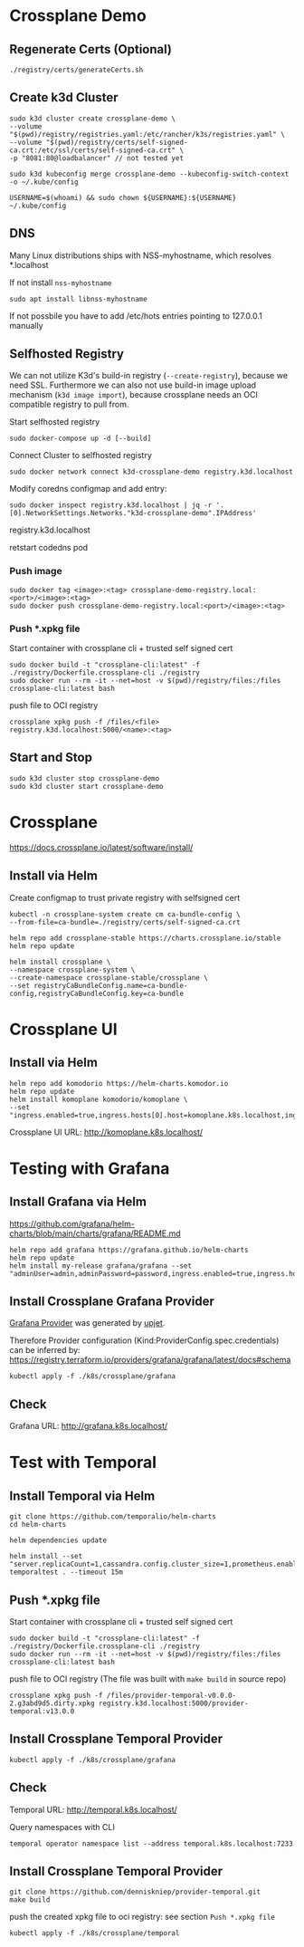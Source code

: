 # Crossplane Demo

## Regenerate Certs (Optional) 
```
./registry/certs/generateCerts.sh
```

## Create k3d Cluster
```
sudo k3d cluster create crossplane-demo \
--volume "$(pwd)/registry/registries.yaml:/etc/rancher/k3s/registries.yaml" \
--volume "$(pwd)/registry/certs/self-signed-ca.crt:/etc/ssl/certs/self-signed-ca.crt" \
-p "8081:80@loadbalancer" // not tested yet

sudo k3d kubeconfig merge crossplane-demo --kubeconfig-switch-context -o ~/.kube/config

USERNAME=$(whoami) && sudo chown ${USERNAME}:${USERNAME} ~/.kube/config 
```

## DNS
Many Linux distributions ships with NSS-myhostname, which resolves *.localhost

If not install `nss-myhostname` 
```
sudo apt install libnss-myhostname
```

If not possbile you have to add /etc/hots entries pointing to 127.0.0.1 manually

## Selfhosted Registry
We can not utilize K3d's build-in registry (`--create-registry`), because we need SSL.
Furthermore we can also not use build-in image upload mechanism (`k3d image import`), because crossplane needs an OCI compatible registry to pull from.


Start selfhosted registry 
```
sudo docker-compose up -d [--build]
```

Connect Cluster to selfhosted registry 
```
sudo docker network connect k3d-crossplane-demo registry.k3d.localhost
```

Modify coredns configmap and add entry: 
```
sudo docker inspect registry.k3d.localhost | jq -r '.[0].NetworkSettings.Networks."k3d-crossplane-demo".IPAddress'
```

<IpOfRegistry> registry.k3d.localhost

retstart codedns pod

### Push image
```
sudo docker tag <image>:<tag> crossplane-demo-registry.local:<port>/<image>:<tag>
sudo docker push crossplane-demo-registry.local:<port>/<image>:<tag>
```

### Push *.xpkg file 

Start container with crossplane cli + trusted self signed cert
```
sudo docker build -t "crossplane-cli:latest" -f ./registry/Dockerfile.crossplane-cli ./registry
sudo docker run --rm -it --net=host -v $(pwd)/registry/files:/files crossplane-cli:latest bash
```

push file to OCI registry
```
crossplane xpkg push -f /files/<file> registry.k3d.localhost:5000/<name>:<tag>
```

## Start and Stop
```
sudo k3d cluster stop crossplane-demo
sudo k3d cluster start crossplane-demo
```

# Crossplane
https://docs.crossplane.io/latest/software/install/

## Install via Helm
Create configmap to trust private registry with selfsigned cert
```
kubectl -n crossplane-system create cm ca-bundle-config \
--from-file=ca-bundle=./registry/certs/self-signed-ca.crt
```

```
helm repo add crossplane-stable https://charts.crossplane.io/stable
helm repo update
```

```
helm install crossplane \
--namespace crossplane-system \
--create-namespace crossplane-stable/crossplane \
--set registryCaBundleConfig.name=ca-bundle-config,registryCaBundleConfig.key=ca-bundle
```

# Crossplane UI

## Install via Helm
```
helm repo add komodorio https://helm-charts.komodor.io 
helm repo update  
helm install komoplane komodorio/komoplane \
--set "ingress.enabled=true,ingress.hosts[0].host=komoplane.k8s.localhost,ingress.hosts[0].paths[0].path=/,ingress.hosts[0].paths[0].pathType=ImplementationSpecific"
```

Crossplane UI URL: http://komoplane.k8s.localhost/

# Testing with Grafana
## Install Grafana via Helm
https://github.com/grafana/helm-charts/blob/main/charts/grafana/README.md


```
helm repo add grafana https://grafana.github.io/helm-charts
helm repo update
helm install my-release grafana/grafana --set "adminUser=admin,adminPassword=password,ingress.enabled=true,ingress.hosts[0]=grafana.k8s.localhost"
```

## Install Crossplane Grafana Provider
[Grafana Provider](https://marketplace.upbound.io/providers/grafana/provider-grafana/v0.8.0) was generated by [upjet](https://github.com/upbound/upjet).

Therefore Provider configuration (Kind:ProviderConfig.spec.credentials) can be inferred by:
https://registry.terraform.io/providers/grafana/grafana/latest/docs#schema

```
kubectl apply -f ./k8s/crossplane/grafana
```

## Check

Grafana URL: http://grafana.k8s.localhost/


# Test with Temporal
## Install Temporal via Helm
```
git clone https://github.com/temporalio/helm-charts
cd helm-charts

helm dependencies update

helm install --set "server.replicaCount=1,cassandra.config.cluster_size=1,prometheus.enabled=false,grafana.enabled=false,elasticsearch.enabled=false,web.ingress.enabled=true,web.ingress.hosts[0]=temporal.k8s.localhost,server.frontend.service.type=LoadBalancer" temporaltest . --timeout 15m
```

## Push *.xpkg file 
Start container with crossplane cli + trusted self signed cert
```
sudo docker build -t "crossplane-cli:latest" -f ./registry/Dockerfile.crossplane-cli ./registry
sudo docker run --rm -it --net=host -v $(pwd)/registry/files:/files crossplane-cli:latest bash
```

push file to OCI registry (The file was built with `make build` in source repo)
```
crossplane xpkg push -f /files/provider-temporal-v0.0.0-2.g3abd9d5.dirty.xpkg registry.k3d.localhost:5000/provider-temporal:v13.0.0
```

## Install Crossplane Temporal Provider
```
kubectl apply -f ./k8s/crossplane/grafana
```

## Check

Temporal URL: http://temporal.k8s.localhost/

Query namespaces with CLI
```
temporal operator namespace list --address temporal.k8s.localhost:7233
```

## Install Crossplane Temporal Provider
```
git clone https://github.com/denniskniep/provider-temporal.git
make build
```

push the created xpkg file to oci registry:
see section `Push *.xpkg file`

```
kubectl apply -f ./k8s/crossplane/temporal
```
